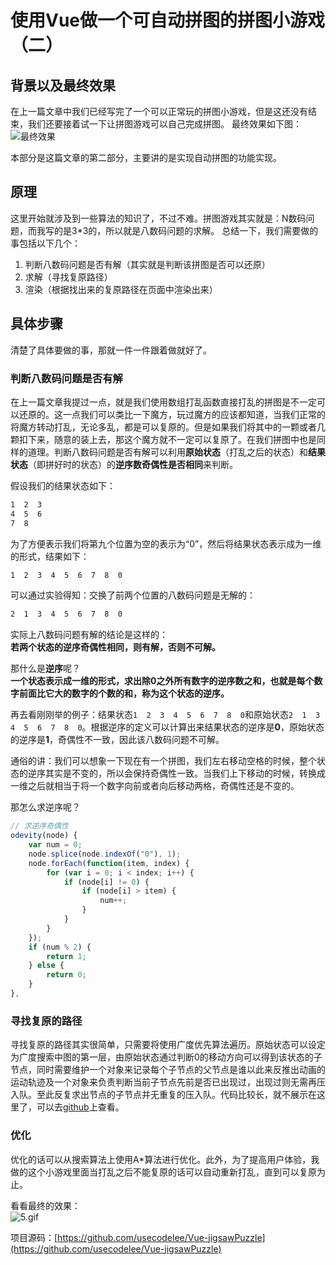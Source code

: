 # 使用Vue做一个可自动拼图的拼图小游戏（二）

## 背景以及最终效果

在上一篇文章中我们已经写完了一个可以正常玩的拼图小游戏，但是这还没有结束，我们还要接着试一下让拼图游戏可以自己完成拼图。
最终效果如下图：  
![最终效果](https://github.com/usecodelee/Vue-jigsawPuzzle/blob/master/img/20190328.gif?raw=true)

本部分是这篇文章的第二部分，主要讲的是实现自动拼图的功能实现。

## 原理

这里开始就涉及到一些算法的知识了，不过不难。拼图游戏其实就是：N数码问题，而我写的是3*3的，所以就是八数码问题的求解。
总结一下，我们需要做的事包括以下几个：

1. 判断八数码问题是否有解（其实就是判断该拼图是否可以还原）
2. 求解（寻找复原路径）
3. 渲染（根据找出来的复原路径在页面中渲染出来）

## 具体步骤

清楚了具体要做的事，那就一件一件跟着做就好了。

### 判断八数码问题是否有解

在上一篇文章我提过一点，就是我们使用数组打乱函数直接打乱的拼图是不一定可以还原的。这一点我们可以类比一下魔方，玩过魔方的应该都知道，当我们正常的将魔方转动打乱，无论多乱，都是可以复原的。但是如果我们将其中的一颗或者几颗扣下来，随意的装上去，那这个魔方就不一定可以复原了。在我们拼图中也是同样的道理。判断八数码问题是否有解可以利用**原始状态**（打乱之后的状态）和**结果状态**（即拼好时的状态）的**逆序数奇偶性是否相同**来判断。

假设我们的结果状态如下：  

```html
1  2  3
4  5  6
7  8  
```

为了方便表示我们将第九个位置为空的表示为“0”，然后将结果状态表示成为一维的形式，结果如下：

```html
1  2  3  4  5  6  7  8  0
```

可以通过实验得知：交换了前两个位置的八数码问题是无解的：

```html
2  1  3  4  5  6  7  8  0
```

实际上八数码问题有解的结论是这样的：  
**若两个状态的逆序奇偶性相同，则有解，否则不可解。**  

那什么是**逆序**呢？  
**一个状态表示成一维的形式，求出除0之外所有数字的逆序数之和，也就是每个数字前面比它大的数字的个数的和，称为这个状态的逆序。**  

再去看刚刚举的例子：结果状态`1  2  3  4  5  6  7  8  0`和原始状态`2  1  3  4  5  6  7  8  0`。根据逆序的定义可以计算出来结果状态的逆序是**0**，原始状态的逆序是**1**，奇偶性不一致，因此该八数码问题不可解。  

通俗的讲：我们可以想象一下现在有一个拼图，我们左右移动空格的时候，整个状态的逆序其实是不变的，所以会保持奇偶性一致。当我们上下移动的时候，转换成一维之后就相当于将一个数字向前或者向后移动两格，奇偶性还是不变的。  

那怎么求逆序呢？

```javascript
// 求逆序奇偶性
odevity(node) {
    var num = 0;
    node.splice(node.indexOf("0"), 1);
    node.forEach(function(item, index) {
        for (var i = 0; i < index; i++) {
            if (node[i] != 0) {
                if (node[i] > item) {
                    num++;
                }
            }
        }
    });
    if (num % 2) {
        return 1;
    } else {
        return 0;
    }
},
```

### 寻找复原的路径

寻找复原的路径其实很简单，只需要将使用广度优先算法遍历。原始状态可以设定为广度搜索中图的第一层，由原始状态通过判断0的移动方向可以得到该状态的子节点，同时需要维护一个对象来记录每个子节点的父节点是谁以此来反推出动画的运动轨迹及一个对象来负责判断当前子节点先前是否已出现过，出现过则无需再压入队。至此反复求出节点的子节点并无重复的压入队。代码比较长，就不展示在这里了，可以去[github](https://github.com/usecodelee/Vue-jigsawPuzzle)上查看。

### 优化

优化的话可以从搜索算法上使用A*算法进行优化。此外，为了提高用户体验，我做的这个小游戏里面当打乱之后不能复原的话可以自动重新打乱，直到可以复原为止。

看看最终的效果：  
![5.gif](https://github.com/usecodelee/Vue-jigsawPuzzle/blob/master/img/20190328.gif?raw=true)

项目源码：[https://github.com/usecodelee/Vue-jigsawPuzzle](https://github.com/usecodelee/Vue-jigsawPuzzle)
